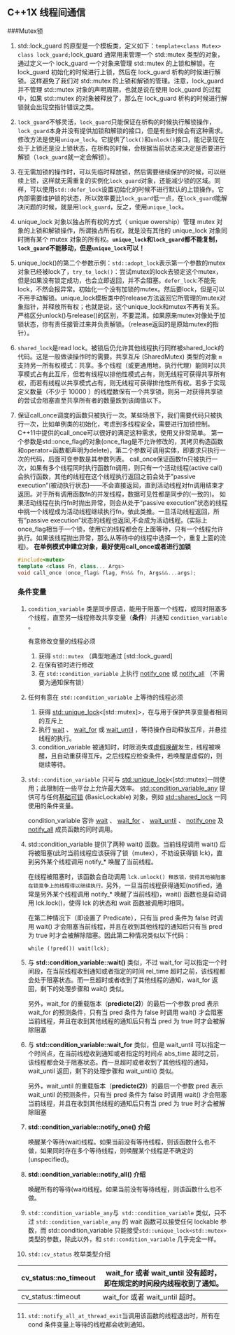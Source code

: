## C++1X 线程间通信

###Mutex锁

1. std::lock_guard 的原型是一个模板类，定义如下：`template<class Mutex> class lock_guard;`lock_guard 通常用来管理一个 std::mutex 类型的对象，通过定义一个 lock_guard 一个对象来管理 std::mutex 的上锁和解锁。在 lock_guard 初始化的时候进行上锁，然后在 lock_guard 析构的时候进行解锁。这样避免了我们对 std::mutex 的上锁和解锁的管理。注意，lock_guard 并不管理 std::mutex 对象的声明周期，也就是说在使用 lock_guard 的过程中，如果 std::mutex 的对象被释放了，那么在 lock_guard 析构的时候进行解锁就会出现空指针错误之类。

2. `lock_guard`不够灵活，`lock_guard`只能保证在析构的时候执行解锁操作，`lock_guard`本身并没有提供加锁和解锁的接口，但是有些时候会有这种需求。修改方法是使用`unique_lock`。它提供了`lock()`和`unlock()`接口，能记录现在处于上锁还是没上锁状态，在析构的时候，会根据当前状态来决定是否要进行解锁（`lock_guard`就一定会解锁）。

3. 在无需加锁的操作时，可以先临时释放锁，然后需要继续保护的时候，可以继续上锁，这样就无需重复的实例化`lock_guard`对象，还能减少锁的区域。同样，可以使用`std::defer_lock`设置初始化的时候不进行默认的上锁操作。它内部需要维护锁的状态，所以效率要比`lock_guard`低一点，在`lock_guard`能解决问题的时候，就是用`lock_guard`，反之，使用`unique_lock`。

4. unique_lock 对象以独占所有权的方式（ unique owership）管理 mutex 对象的上锁和解锁操作，所谓独占所有权，就是没有其他的 unique_lock 对象同时拥有某个 mutex 对象的所有权。**`unique_lock`和`lock_guard`都不能复制，`lock_guard`不能移动，但是`unique_lock`可以！**

5. unique_lock()的第二个参数示例：`std::adopt_lock`表示第一个参数的mutex对象已经被lock了，`try_to_lock()`：尝试mutex的lock去锁定这个mutex，但是如果没有锁定成功，也会立即返回，并不会阻塞。`defer_lock`:不能先lock，不然会报异常。初始化一个没有加锁的mutex。然后要lock，但是可以不用手动解锁。unique_lock模板类中的release方法返回它所管理的mutex对象指针，并释放所有权；也就是说，这个unique_lock和mutex不再有关系。严格区分unlock()与release()的区别，不要混淆。如果原来mutex对像处于加锁状态，你有责任接管过来并负责解锁。（release返回的是原始mutex的指针）。

6. `shared_lock`是read lock。被锁后仍允许其他线程执行同样被shared_lock的代码。这是一般做读操作时的需要。共享互斥 (SharedMutex) 类型的对象 `m` 支持另一所有权模式：共享。多个线程（或更通用地，执行代理）能同时以共享模式占有此互斥，但若有线程以排他性模式占有，则无线程可获得共享所有权，而若有线程以共享模式占有，则无线程可获得排他性所有权。若多于实现定义数量（不少于 10000 ）的线程数保有一个共享锁，则另一对获得共享锁的尝试会阻塞直至共享所有者的数量跌到该阈值以下。

7. 保证call_once调度的函数只被执行一次。某些场景下，我们需要代码只被执行一次，比如单例类的初始化，考虑到多线程安全，需要进行加锁控制。C++11中提供的call_once可以很好的满足这种需求，使用又非常简单。
   第一个参数是std::once_flag的对象(once_flag是不允许修改的，其拷贝构造函数和operator=函数都声明为delete)，第二个参数可调用实体，即要求只执行一次的代码，后面可变参数是其参数列表。 
   call_once保证函数fn只被执行一次，如果有多个线程同时执行函数fn调用，则只有一个活动线程(active call)会执行函数，其他的线程在这个线程执行返回之前会处于”passive execution”(被动执行状态)——不会直接返回，直到活动线程对fn调用结束才返回。对于所有调用函数fn的并发线程，数据可见性都是同步的(一致的)。 
   如果活动线程在执行fn时抛出异常，则会从处于”passive execution”状态的线程中挑一个线程成为活动线程继续执行fn，依此类推。一旦活动线程返回，所有”passive execution”状态的线程也返回,不会成为活动线程。(实际上once_flag相当于一个锁，使用它的线程都会在上面等待，只有一个线程允许执行。如果该线程抛出异常，那么从等待中的线程中选择一个，重复上面的流程)。
   **在单例模式中建立对象，最好使用call_once或者进行加锁**

   ```c++
   #include<mutex>
   template <class Fn, class... Args>
   void call_once (once_flag& flag, Fn&& fn, Args&&...args); 
   ```

   ### 条件变量

   1. `condition_variable` 类是同步原语，能用于阻塞一个线程，或同时阻塞多个线程，直至另一线程修改共享变量（**条件**）并通知 `condition_variable` 。

      有意修改变量的线程必须

      1. 获得 `std::mutex` （典型地通过 [std::lock_guard]
      2. 在保有锁时进行修改
      3. 在 `std::condition_variable` 上执行 [notify_one](https://zh.cppreference.com/w/cpp/thread/condition_variable/notify_one) 或 [notify_all](https://zh.cppreference.com/w/cpp/thread/condition_variable/notify_all) （不需要为通知保有锁）

   2. 任何有意在 `std::condition_variable` 上等待的线程必须

      1. 获得 [std::unique_lock](http://zh.cppreference.com/w/cpp/thread/unique_lock)<[std::mutex]>，在与用于保护共享变量者相同的互斥上
      2. 执行 [wait](https://zh.cppreference.com/w/cpp/thread/condition_variable/wait) 、 [wait_for](https://zh.cppreference.com/w/cpp/thread/condition_variable/wait_for) 或 [wait_until](https://zh.cppreference.com/w/cpp/thread/condition_variable/wait_until) ，等待操作自动释放互斥，并悬挂线程的执行。
      3. condition_variable 被通知时，时限消失或[虚假唤醒](https://en.wikipedia.org/wiki/Spurious_wakeup)发生，线程被唤醒，且自动重获得互斥。之后线程应检查条件，若唤醒是虚假的，则继续等待。

   3. `std::condition_variable` 只可与 [std::unique_lock](http://zh.cppreference.com/w/cpp/thread/unique_lock)<[std::mutex]一同使用；此限制在一些平台上允许最大效率。 [std::condition_variable_any](https://zh.cppreference.com/w/cpp/thread/condition_variable_any) 提供可与任何[基础可锁](https://zh.cppreference.com/w/cpp/named_req/BasicLockable) (BasicLockable) 对象，例如 [std::shared_lock](https://zh.cppreference.com/w/cpp/thread/shared_lock) 一同使用的条件变量。

      condition_variable 容许 [wait](https://zh.cppreference.com/w/cpp/thread/condition_variable/wait) 、 [wait_for](https://zh.cppreference.com/w/cpp/thread/condition_variable/wait_for) 、 [wait_until](https://zh.cppreference.com/w/cpp/thread/condition_variable/wait_until) 、 [notify_one](https://zh.cppreference.com/w/cpp/thread/condition_variable/notify_one) 及 [notify_all](https://zh.cppreference.com/w/cpp/thread/condition_variable/notify_all) 成员函数的同时调用。

   4. std::condition_variable 提供了两种 wait() 函数。当前线程调用 wait() 后将被阻塞(此时当前线程应该获得了锁（mutex），不妨设获得锁 lck)，直到另外某个线程调用 notify_* 唤醒了当前线程。

      在线程被阻塞时，该函数会自动调用 `lck.unlock() 释放锁，使得其他被阻塞在锁竞争上的线程得以继续执行。`另外，一旦当前线程获得通知(notified，通常是另外某个线程调用 notify_* 唤醒了当前线程)，wait() 函数也是自动调用 lck.lock()，使得 lck 的状态和 wait 函数被调用时相同。

      在第二种情况下（即设置了 Predicate），只有当 pred 条件为 false 时调用 wait() 才会阻塞当前线程，并且在收到其他线程的通知后只有当 pred 为 true 时才会被解除阻塞。因此第二种情况类似以下代码：

      `while (!pred()) wait(lck);`

   5. 与 **std::condition_variable::wait()** 类似，不过 wait_for 可以指定一个时间段，在当前线程收到通知或者指定的时间 rel_time 超时之前，该线程都会处于阻塞状态。而一旦超时或者收到了其他线程的通知，wait_for 返回，剩下的处理步骤和 wait() 类似。

      另外，wait_for 的重载版本（**predicte(2)**）的最后一个参数 pred 表示 wait_for 的预测条件，只有当 pred 条件为 false 时调用 wait() 才会阻塞当前线程，并且在收到其他线程的通知后只有当 pred 为 true 时才会被解除阻塞

   6. 与 **std::condition_variable::wait_for** 类似，但是 wait_until 可以指定一个时间点，在当前线程收到通知或者指定的时间点 abs_time 超时之前，该线程都会处于阻塞状态。而一旦超时或者收到了其他线程的通知，wait_until 返回，剩下的处理步骤和 wait_until() 类似。

      另外，wait_until 的重载版本（**predicte(2)**）的最后一个参数 pred 表示 wait_until 的预测条件，只有当 pred 条件为 false 时调用 wait() 才会阻塞当前线程，并且在收到其他线程的通知后只有当 pred 为 true 时才会被解除阻塞

   7. **std::condition_variable::notify_one() 介绍**

      唤醒某个等待(wait)线程。如果当前没有等待线程，则该函数什么也不做，如果同时存在多个等待线程，则唤醒某个线程是不确定的(unspecified)。

   8. **std::condition_variable::notify_all() 介绍**

      唤醒所有的等待(wait)线程。如果当前没有等待线程，则该函数什么也不做。

   9. `std::condition_variable_any`与` std::condition_variable` 类似，只不过 `std::condition_variable_any` 的 wait 函数可以接受任何 lockable 参数，而 std::condition_variable 只能接受` std::unique_lock<std::mutex> `类型的参数，除此以外，和 `std::condition_variable` 几乎完全一样。

   10.  `std::cv_status` 枚举类型介绍

      | cv_status::no_timeout | wait_for 或者 wait_until 没有超时，即在规定的时间段内线程收到了通知。 |
      | --------------------- | ------------------------------------------------------------ |
      | cv_status::timeout    | wait_for 或者 wait_until 超时。                              |

   11.  `std::notify_all_at_thread_exit`当调用该函数的线程退出时，所有在 cond 条件变量上等待的线程都会收到通知。

